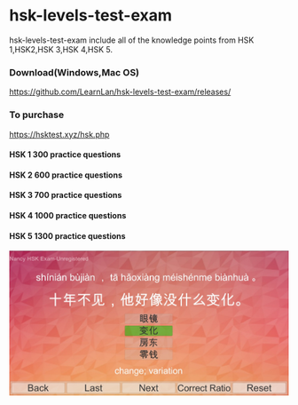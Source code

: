 # hsk-levels-test-exam
hsk-levels-test-exam include all of the knowledge points from HSK 1,HSK2,HSK 3,HSK 4,HSK 5.
### Download(Windows,Mac OS)
https://github.com/LearnLan/hsk-levels-test-exam/releases/

### To purchase
https://hsktest.xyz/hsk.php

#### HSK 1 300 practice questions
#### HSK 2 600 practice questions
#### HSK 3 700 practice questions
#### HSK 4 1000 practice questions
#### HSK 5 1300 practice questions
<img src="1.JPG">
